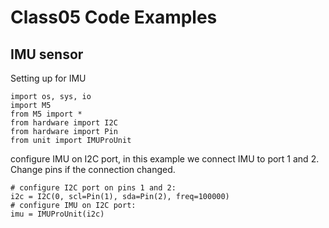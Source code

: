 # Class05 Code Examples

## IMU sensor 

Setting up for IMU
``` #import package IMU sensor need
import os, sys, io
import M5
from M5 import *
from hardware import I2C
from hardware import Pin
from unit import IMUProUnit
```
configure IMU on I2C port, in this example we connect IMU to port 1 and 2. Change pins if the connection changed. 
```
# configure I2C port on pins 1 and 2:
i2c = I2C(0, scl=Pin(1), sda=Pin(2), freq=100000)
# configure IMU on I2C port:
imu = IMUProUnit(i2c)
```
